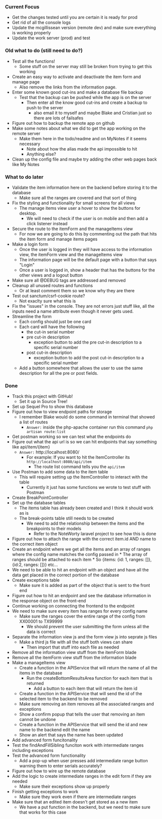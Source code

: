 ### Current Focus
* Get the changes tested until you are certain it is ready for prod
* Get rid of all the console logs
* Update the mcgillissean version (remote dev) and make sure everything is working properly
* Update the work server (prod) and test

### Old what to do (still need to do?)
* Test all the functions!
    * Some stuff on the server may still be broken from trying to get this working
* Create an easy way to activate and deactivate the item form and manage page
    * Also remove the links from the information page.
* Enter some known good cut-ins and make a database file backup
    * Test that the backup can be pushed while the app is on the server
        * Then enter all the know good cut-ins and create a backup to push to the server
            * also email it to myself and maybe Blake and Cristian just so there are lots of failsafes
* Figure out how to backup the remote app on github
* Make some notes about what we did to get the app working on the remote server
    * Make them here in the todo/readme and on MyNotes if it seems necessary
        * Note about how the alias made the api impossible to hit
        * Anything else?
* Clean up the config file and maybe try adding the other web pages back like My Notes

### What to do later
* Validate the item information here on the backend before storing it to the database
    * Make sure all the ranges are covered and that sort of thing
* Fix the styling and functionality for small screens for all views
    * The manage items view user a hover to show the buttons for desktop.
        * We will need to check if the user is on mobile and then add a click listener instead
* Secure the route to the itemForm and the manageItems view
    * For now we are going to do this by commenting out the path that hits the item form and manage items pages
* Make a login form
    * Once the user is logged in they will have access to the information view, the itemForm view and the manageItems view
    * The information page will be the default page with a button that says "Login"
    * Once a user is logged in, show a header that has the buttons for the other views and a logout button
* Make sure all @DEBUG tags are addressed and removed
* Cleanup all unused routes and functions
    * Or at least comment them so we know why they are there
* Test out sanctum/csrf-cookie route?
    * Not exaclty sure what this is
* Fix the "issues" in the console. They are not errors just stuff like, all the inputs need a name attribute even though it never gets used.
* Streamline the form
    * Each config should just be one card 
    * Each card will have the following
        * the cut-in serial number
        * pre cut-in description
            * exception button to add the pre cut-in description to a specific serial number
        * post cut-in description
            * exception button to add the post cut-in description to a specific serial number
    * Add a button somewhere that allows the user to use the same description for all the pre or post fields.

### Done
* Track this project with GitHub!
    * Set it up in Source Tree!
* Set up Sequel Pro to show this database
* Figure out how to view endpoint paths for storage
    * I remember Blake would do some command in terminal that showed a list of routes
        * `Answer:` inside the php-apache container run this command `php artisan route:list`
* Get postman working so we can test what the endpoints do
* Figure out what the api url is so we can hit endpoints that say something like api/item/{item}
    * `Answer:` http://localhost:8080/
        * For example: If you want to hit the ItemController its `http://localhost:8080/api/item`
            * The route list command tells you the `api/item` 
* Use Postman to add some data to the item table
    * This will require setting up the ItemController to interact with the table
        * Currently it just has some functions we wrote to test stuff with Postman
* Create BreakPointController
* Set up the database tables
    * The items table has already been created and I think it should work as is
    * The break-points table still needs to be created
        * We need to add the relationship between the items and the breakpoints to their models
            * Refer to the NoteWorty laravel project to see how this is done
* Figure out how to attach the range with the correct item.id AND name to the correct item object
* Create an endpoint where we get all the items and an array of ranges where the config name matches the config passed in
        * The array of ranges should be attached to each item
            * So {items: {id: 1, ranges: []}, {id:2, ranges: []}} etc...
* We need to be able to hit an endpoint with an object and have all the data get placed in the correct portion of the database
* Create exceptions table
    * Make sure it is added as part of the object that is sent to the front end
* Figure out how to hit an endpoint and see the database information in the response object on the front-end
* Continue working on connecting the frontend to the endpoint
* We need to make sure every item has ranges for every config name
    * Make sure the ranges cover the entire range of the config from XX00001 to TX99999
        * We should prevent the user submitting the form unless all the data is correct
* Separate the information view js and the form view js into seprate js files
    * Make a third js file with all the stuff both views can share
        * Then import that stuff into each file as needed
* Remove all the information view stuff from the itemForm blade
* Remove all the itemForm view stuff from the information blade
* Make a manageItems view
    * Create a function in the APIService that will return the name of all the items in the database
        * Run the createBottomResultsArea function for each item that is returned
            * Add a button to each item that will return the item id
    * Create a function in the APIService that will send the id of the selected item to the backend to be removed
    * Make sure removing an item removes all the associated ranges and exceptions
    * Show a confirm popup that tells the user that removing an item cannot be undone
    * Create a function in the APIService that will send the id and new name to the backend edit the name
    * Show an alert that says the name has been updated
* Add advanced form funcitonality
* Test the findAndFillSibling funciton work with intermediate ranges including exceptions
* Test the advanced form functionality
    * Add a pop-up when user presses add intermediate range button warning them to enter serials accurately?
* Figure out how to wire up the remote database
* Add the logic to create intermediate ranges in the edit form if they are needed
    * Make sure their exceptions show up properly
* Finish getting exceptions to work
    * Make sure they work even if there are intermediate ranges
* Make sure that an edited item doesn't get stored as a new item
    * We have a put function in the backend, but we need to make sure that works for this case
